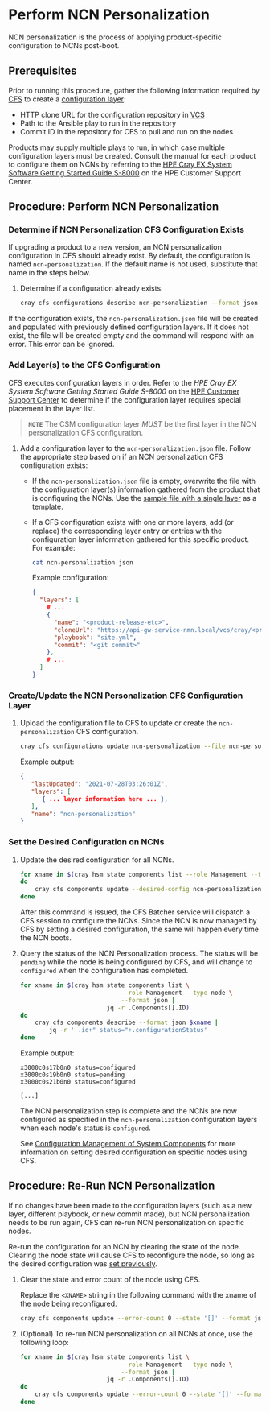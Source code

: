 # Perform NCN Personalization

NCN personalization is the process of applying product-specific configuration
to NCNs post-boot.

## Prerequisites

Prior to running this procedure, gather the following
information required by [CFS](../configuration_management/Configuration_Management.md)
to create a [configuration layer](../configuration_management/Configuration_Layers.md):

* HTTP clone URL for the configuration repository in [VCS](../configuration_management/Version_Control_Service_VCS.md)
* Path to the Ansible play to run in the repository
* Commit ID in the repository for CFS to pull and run on the nodes

Products may supply multiple plays to run, in which case multiple configuration
layers must be created. Consult the manual for each product to configure them on
NCNs by referring to the [HPE Cray EX System Software Getting Started Guide S-8000](https://www.hpe.com/support/ex-S-8000)
on the HPE Customer Support Center.

## Procedure: Perform NCN Personalization

### Determine if NCN Personalization CFS Configuration Exists

If upgrading a product to a new version, an NCN personalization configuration in
CFS should already exist. By default, the configuration is named
`ncn-personalization`. If the default name is not used, substitute that name in
the steps below.

1. Determine if a configuration already exists.

   ```bash
   cray cfs configurations describe ncn-personalization --format json > ncn-personalization.json
   ```

If the configuration exists, the `ncn-personalization.json` file will be
created and populated with previously defined configuration layers. If it does
not exist, the file will be created empty and the command will respond with an
error. This error can be ignored.

### Add Layer(s) to the CFS Configuration

CFS executes configuration layers in order. Refer to the _HPE Cray EX
System Software Getting Started Guide S-8000_ on the
[HPE Customer Support Center](https://www.hpe.com/support/ex-S-8000) to determine if the
configuration layer requires special placement in the layer list.

> **`NOTE`** The CSM configuration layer _MUST_ be the first layer in the
> NCN personalization CFS configuration.

1. Add a configuration layer to the `ncn-personalization.json` file. Follow the
   appropriate step based on if an NCN personalization CFS configuration exists:
   * If the `ncn-personalization.json` file is empty, overwrite the file with
     the configuration layer(s) information gathered from the product that is
     configuring the NCNs. Use the [sample file with a single layer](../configuration_management/Configuration_Layers.md#example-configuration-single-layer)
     as a template.
   * If a CFS configuration exists with one or more layers, add (or replace)
     the corresponding layer entry or entries with the configuration layer
     information gathered for this specific product. For example:

        ```bash
        cat ncn-personalization.json
        ```

        Example configuration:

        ```json
        {
          "layers": [
            # ...
            {
              "name": "<product-release-etc>",
              "cloneUrl": "https://api-gw-service-nmn.local/vcs/cray/<product>-config-management.git",
              "playbook": "site.yml",
              "commit": "<git commit>"
            },
            # ...
          ]
        }
        ```

### Create/Update the NCN Personalization CFS Configuration Layer

1. Upload the configuration file to CFS to update or create the
   `ncn-personalization` CFS configuration.

   ```bash
   cray cfs configurations update ncn-personalization --file ncn-personalization.json --format json
   ```

   Example output:

   ```json
   {
      "lastUpdated": "2021-07-28T03:26:01Z",
      "layers": [
         { ... layer information here ... },
      ],
      "name": "ncn-personalization"
   }
   ```

### Set the Desired Configuration on NCNs

1. Update the desired configuration for all NCNs.

   ```bash
   for xname in $(cray hsm state components list --role Management --type Node --format json | jq -r .Components[].ID)
   do
       cray cfs components update --desired-config ncn-personalization --enabled true --format json $xname
   done
   ```

   After this command is issued, the CFS Batcher service will dispatch a CFS
   session to configure the NCNs. Since the NCN is now managed by CFS by setting
   a desired configuration, the same will happen every time the NCN boots.

1. Query the status of the NCN Personalization process. The status will be
   `pending` while the node is being configured by CFS, and will change to
   `configured` when the configuration has completed.

   ```bash
   for xname in $(cray hsm state components list \
                               --role Management --type node \
                               --format json |
                           jq -r .Components[].ID)
   do
       cray cfs components describe --format json $xname |
           jq -r ' .id+" status="+.configurationStatus'
   done
   ```

   Example output:

   ```text
   x3000c0s17b0n0 status=configured
   x3000c0s19b0n0 status=pending
   x3000c0s21b0n0 status=configured

   [...]
   ```

   The NCN personalization step is complete and the NCNs are now configured as
   specified in the `ncn-personalization` configuration layers when each node's
   status is `configured`.

   See [Configuration Management of System Components](../configuration_management/Configuration_Management_of_System_Components.md)
   for more information on setting desired configuration on specific nodes using
   CFS.

## Procedure: Re-Run NCN Personalization

If no changes have been made to the configuration layers (such as a new layer,
different playbook, or new commit made), but NCN personalization needs to be
run again, CFS can re-run NCN personalization on specific nodes.

Re-run the configuration for an NCN by clearing the state of the node. Clearing
the node state will cause CFS to reconfigure the node, so long as the desired
configuration was [set previously](#set-the-desired-configuration-on-ncns).

1. Clear the state and error count of the node using CFS.

   Replace the `<XNAME>` string in the following command with the xname of the node
   being reconfigured.

   ```bash
   cray cfs components update --error-count 0 --state '[]' --format json <XNAME>
   ```

1. (Optional) To re-run NCN personalization on all NCNs at once, use the
   following loop:

   ```bash
   for xname in $(cray hsm state components list \
                               --role Management --type node \
                               --format json |
                           jq -r .Components[].ID)
   do
       cray cfs components update --error-count 0 --state '[]' --format json $xname
   done
   ```
